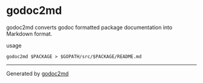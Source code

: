 
# godoc2md

godoc2md converts godoc formatted package documentation into Markdown format.

usage


	godoc2md $PACKAGE > $GOPATH/src/$PACKAGE/README.md








- - -
Generated by [godoc2md](http://godoc.org/github.com/davecheney/godoc2md)